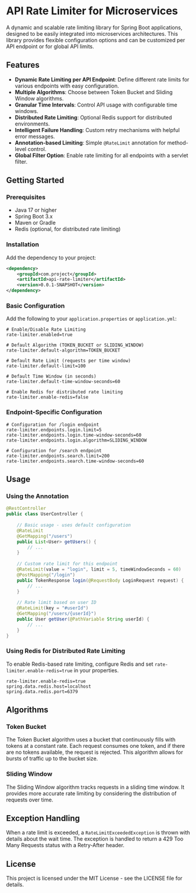 # API Rate Limiter for Microservices

A dynamic and scalable rate limiting library for Spring Boot applications, designed to be easily integrated into microservices architectures. This library provides flexible configuration options and can be customized per API endpoint or for global API limits.

## Features

- **Dynamic Rate Limiting per API Endpoint**: Define different rate limits for various endpoints with easy configuration.
- **Multiple Algorithms**: Choose between Token Bucket and Sliding Window algorithms.
- **Granular Time Intervals**: Control API usage with configurable time windows.
- **Distributed Rate Limiting**: Optional Redis support for distributed environments.
- **Intelligent Failure Handling**: Custom retry mechanisms with helpful error messages.
- **Annotation-based Limiting**: Simple `@RateLimit` annotation for method-level control.
- **Global Filter Option**: Enable rate limiting for all endpoints with a servlet filter.

## Getting Started

### Prerequisites

- Java 17 or higher
- Spring Boot 3.x
- Maven or Gradle
- Redis (optional, for distributed rate limiting)

### Installation

Add the dependency to your project:

```xml
<dependency>
    <groupId>com.project</groupId>
    <artifactId>api-rate-limiter</artifactId>
    <version>0.0.1-SNAPSHOT</version>
</dependency>
```

### Basic Configuration

Add the following to your `application.properties` or `application.yml`:

```properties
# Enable/Disable Rate Limiting
rate-limiter.enabled=true

# Default Algorithm (TOKEN_BUCKET or SLIDING_WINDOW)
rate-limiter.default-algorithm=TOKEN_BUCKET

# Default Rate Limit (requests per time window)
rate-limiter.default-limit=100

# Default Time Window (in seconds)
rate-limiter.default-time-window-seconds=60

# Enable Redis for distributed rate limiting
rate-limiter.enable-redis=false
```

### Endpoint-Specific Configuration

```properties
# Configuration for /login endpoint
rate-limiter.endpoints.login.limit=5
rate-limiter.endpoints.login.time-window-seconds=60
rate-limiter.endpoints.login.algorithm=SLIDING_WINDOW

# Configuration for /search endpoint
rate-limiter.endpoints.search.limit=200
rate-limiter.endpoints.search.time-window-seconds=60
```

## Usage

### Using the Annotation

```java
@RestController
public class UserController {
    
    // Basic usage - uses default configuration
    @RateLimit
    @GetMapping("/users")
    public List<User> getUsers() {
        // ...
    }
    
    // Custom rate limit for this endpoint
    @RateLimit(value = "login", limit = 5, timeWindowSeconds = 60)
    @PostMapping("/login")
    public TokenResponse login(@RequestBody LoginRequest request) {
        // ...
    }
    
    // Rate limit based on user ID
    @RateLimit(key = "#userId")
    @GetMapping("/users/{userId}")
    public User getUser(@PathVariable String userId) {
        // ...
    }
}
```

### Using Redis for Distributed Rate Limiting

To enable Redis-based rate limiting, configure Redis and set `rate-limiter.enable-redis=true` in your properties.

```properties
rate-limiter.enable-redis=true
spring.data.redis.host=localhost
spring.data.redis.port=6379
```

## Algorithms

### Token Bucket

The Token Bucket algorithm uses a bucket that continuously fills with tokens at a constant rate. Each request consumes one token, and if there are no tokens available, the request is rejected. This algorithm allows for bursts of traffic up to the bucket size.

### Sliding Window

The Sliding Window algorithm tracks requests in a sliding time window. It provides more accurate rate limiting by considering the distribution of requests over time.

## Exception Handling

When a rate limit is exceeded, a `RateLimitExceededException` is thrown with details about the wait time. The exception is handled to return a 429 Too Many Requests status with a Retry-After header.

## License

This project is licensed under the MIT License - see the LICENSE file for details. 